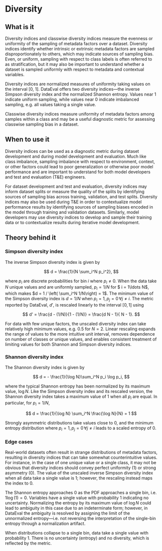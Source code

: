 # Diversity

## What is it

Diversity indices and classwise diversity indices measure the evenness or
uniformity of the sampling of metadata factors over a dataset.  Diversity
indices identify whether intrinsic or extrinsic metadata factors are sampled
disproportionately to others, which may indicate sources of sampling bias.
Even, or uniform, sampling with respect to class labels is often referred to as
stratification, but it may also be important to understand whether a dataset is
sampled uniformly with respect to metadata and contextual variables.

Diversity indices are normalized measures of uniformity taking values on the
interval [0, 1].  DataEval offers two diversity indices&mdash;the
inverse Simpson diversity index and the normalized Shannon entropy.  Values near
1 indicate uniform sampling, while values near 0 indicate imbalanced sampling,
e.g. all values taking a single value.

Classwise diversity indices measure uniformity of metadata factors among samples
within a class and may be a useful diagnostic metric for assessing classwise
sampling bias in a dataset.

## When to use it

Diversity indices can be used as a diagnostic metric during dataset development
and during model development and evaluation.  Much like class
imbalance, sampling imbalance with respect to environment, context, or other
factors could lead to poor generalization or otherwise poor model performance
and are important to understand for both model developers and test and
evaluation (T&E) engineers.

For dataset development and test and evaluation, diversity indices may inform
dataset splits or measure the quality of the splits by identifying sources of
sampling bias across training, validation, and test splits.  Diversity indices
may also be used during T&E in order to contextualize model performance
results by identifying sources of sampling biases encoded in the model through
training and validation datasets.  Similarly, model developers may use
diversity indices to develop and sample their training data or to contextualize
results during iterative model development.


## Theory behind it

### Simpson diversity index

The inverse Simpson diversity index is given by

$$
d = \frac{1}{N \sum_i^N p_i^2},
$$

where $p_i$ are discrete probabilities for bin $i$ where $p_i \neq 0$.  When the
data take $N$ unique values and are uniformly sampled, $p_i = 1/N$ for $ i =
1\ldots N$, which makes $d = 1 / \left( \sum_i^N 1/N\right) = 1$.  The minimum
value of the Simpson diversity index is $d = 1/N$ when $p_i = 1, p_j = 0 \,
\forall j \neq i$.  The metric reported by DataEval, $d'$, is rescaled linearly to the interval
$[0, 1]$ using

$$
d' = \frac{d - (1/N)}{1 - (1/N)} = \frac{d N - 1}{ N - 1}.
$$

For data with few unique factors, the unscaled diversity index can take
relatively high minimum values, e.g. 0.5 for $N = 2$.  Linear rescaling expands
the range of values to the more intuitive unit interval, removes dependence on
number of classes or unique values, and enables consistent treatment of limiting
values for both Shannon and Simpson diversity indices.

### Shannon diversity index
The Shannon diversity index is given by

$$
d = - \frac{1}{\log N}\sum_i^N p_i \log p_i,
$$

where the typical Shannon entropy has been normalized by its maximum value, $\log
N$.  Like the Simpson diversity index and its rescaled version, the Shannon
diversity index takes a maximum value of 1 when all $p_i$ are equal.  In particular, for $p_i = 1/N$,

$$
d  = \frac{1}{\log N} \sum_i^N \frac{\log N}{N} = 1
$$

Strongly asymmetric distributions take values close to 0, and the minimum
entropy distribution where $p_i = 1, p_j = 0 \,\forall j \neq i$ leads to a scaled
entropy of 0.

### Edge cases

Real-world datasets often result in strange distributions of metadata factors,
resulting in diversity indices that can take somewhat counterintuitive values.  For instance,
in the case of one unique value or a single class, it may not be obvious that diversity indices
should convey perfect uniformity (1) or strong asymmetry (0).  The value of the
unscaled inverse Simpson diversity index when all data take a single value is 1;
however, the rescaling instead maps the index to 0.

The Shannon entropy approaches 0 as the PDF approaches a single bin, i.e. $1
\log(1)= 0$.  Variables have a single value with probability 1 indicating no
uncertainty.  Normalizing the entropy by its maximum value of $\log N$
could lead to ambiguity in this case due to an indeterminate form; however, in
DataEval the ambiguity is resolved by assigning the limit of the unnormalized
entropy&mdash;i.e. not reversing the interpretation of the
single-bin entropy through a normalization artifact.

When distributions collapse to a single bin, data take a single value with
probability 1.  There is no uncertainty (entropy) and no diversity, which is
reflected by the metric.


